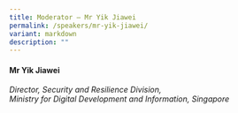 ```yaml
---
title: Moderator – Mr Yik Jiawei
permalink: /speakers/mr-yik-jiawei/
variant: markdown
description: ""
---
```

#### **Mr Yik Jiawei**

*Director, Security and Resilience Division, <br> Ministry for Digital Development and Information, Singapore*